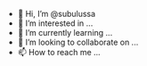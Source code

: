 - 👋 Hi, I’m @subulussa
- 👀 I’m interested in ...
- 🌱 I’m currently learning ...
- 💞️ I’m looking to collaborate on ...
- 📫 How to reach me ...

<!---
subulussa/subulussa is a ✨ special ✨ repository because its `README.md` (this file) appears on your GitHub profile.
You can click the Preview link to take a look at your changes.
--->

